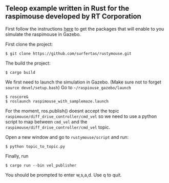 Teleop example written in Rust for the raspimouse developed by RT Corporation
---

First follow the instructions [here](https://github.com/rt-net/raspimouse_sim)
to get the packages that will enable to you simulate the raspimouse in Gazebo.


First clone the project:
```
$ git clone https://github.com/surfertas/rustymouse.git
```

The build the project:

```
$ cargo build
```


We first need to launch the simulation in Gazebo. (Make sure not to forget
`source devel/setup.bash`) Go to `~/raspiouse_gazebo/launch`

```
$ roscore&
$ roslaunch raspimouse_with_samplemaze.launch 
```

For the moment, ros.publish() doesnt accept the topic
`raspimouse/diff_drive_controller/cmd_vel` so we need to use a python script to
map between `cmd_vel` and the `raspimouse/diff_drive_controller/cmd_vel` topic.

Open a new window and go to `rustymouse/script` and run:
```
$ python topic_to_topic.py
```

Finally, run
```
$ cargo run --bin vel_publisher
```

You should be prompted to enter w,s,a,d. Use q to quit.


